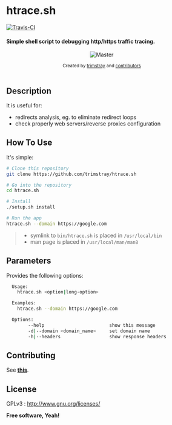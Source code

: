 <h1 align="left">htrace.sh</h1>

<p align="left">
  <a href="https://travis-ci.org/trimstray/htrace.sh">
    <img src="https://travis-ci.org/trimstray/htrace.sh.svg?branch=master"
        alt="Travis-CI">
  </a>
</p>

<h4 align="left">Simple shell script to debugging http/https traffic tracing.</h4>

<p align="center">
    <img src="https://github.com/trimstray/htrace.sh/blob/master/doc/img/htrace.sh_preview.png"
        alt="Master">
</p>

<div align="center">
  <sub>Created by
  <a href="https://twitter.com/trimstray">trimstray</a> and
  <a href="https://github.com/trimstray/htrace.sh/graphs/contributors">
    contributors
  </a>
</div>

<br>

## Description

It is useful for:

- redirects analysis, eg. to eliminate redirect loops
- check properly web servers/reverse proxies configuration

## How To Use

It's simple:

```bash
# Clone this repository
git clone https://github.com/trimstray/htrace.sh

# Go into the repository
cd htrace.sh

# Install
./setup.sh install

# Run the app
htrace.sh --domain https://google.com
```

> * symlink to `bin/htrace.sh` is placed in `/usr/local/bin`
> * man page is placed in `/usr/local/man/man8`

## Parameters

Provides the following options:

```bash
  Usage:
    htrace.sh <option|long-option>

  Examples:
    htrace.sh --domain https://google.com

  Options:
        --help                        show this message
        -d|--domain <domain_name>     set domain name
        -h|--headers                  show response headers
```

## Contributing

See **[this](CONTRIBUTING.md)**.

## License

GPLv3 : <http://www.gnu.org/licenses/>

**Free software, Yeah!**
